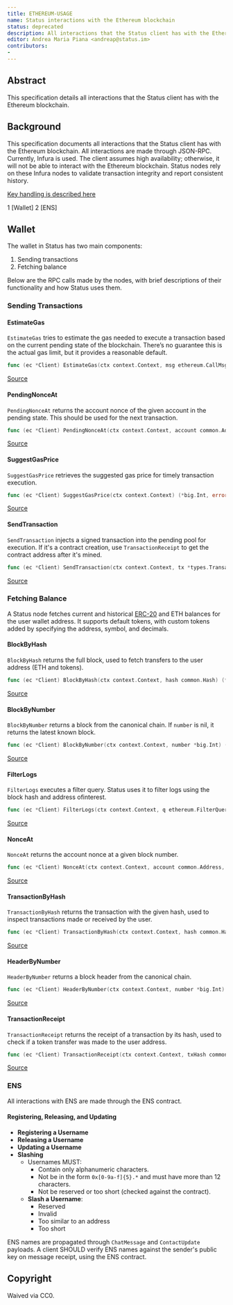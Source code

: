 ```yaml
---
title: ETHEREUM-USAGE
name: Status interactions with the Ethereum blockchain
status: deprecated
description: All interactions that the Status client has with the Ethereum blockchain.
editor: Andrea Maria Piana <andreap@status.im>
contributors:
- 
---
```


## Abstract

This specification details all interactions
that the Status client has with the Ethereum blockchain.

## Background

This specification documents all interactions
that the Status client has with the Ethereum blockchain.
All interactions are made through JSON-RPC.
Currently, Infura is used.
The client assumes high availability;
otherwise, it will not be able to interact with the Ethereum blockchain.
Status nodes rely on these Infura nodes
to validate transaction integrity and report consistent history.

[Key handling is described here](https://rfc.vac.dev/status/deprecated/9/ethereum-usage.md)

1 [Wallet]
2 [ENS]

## Wallet

The wallet in Status has two main components:

1. Sending transactions
2. Fetching balance

Below are the RPC calls made by the nodes,
with brief descriptions of their functionality and how Status
uses them.

### Sending Transactions

#### EstimateGas

`EstimateGas` tries to estimate the gas needed
to execute a transaction based on the current pending state of the blockchain.
There’s no guarantee this is the actual gas limit, but it provides a reasonable default.

```go
func (ec *Client) EstimateGas(ctx context.Context, msg ethereum.CallMsg)(uint64, error)
```

[Source](https://github.com/ethereum/go-ethereum/blob/26d271dfbba1367326dec38068f9df828d462c61/ethclient/ethclient.go#L499)

#### PendingNonceAt

`PendingNonceAt` returns the account nonce of the given account in the pending state.
This should be used for the next transaction.

```go
func (ec *Client) PendingNonceAt(ctx context.Context, account common.Address) (uint64, error)
```

[Source](https://github.com/ethereum/go-ethereum/blob/26d271dfbba1367326dec38068f9df828d462c61/ethclient/ethclient.go#L440)

#### SuggestGasPrice

`SuggestGasPrice` retrieves the suggested gas price for timely transaction execution.

```go
func (ec *Client) SuggestGasPrice(ctx context.Context) (*big.Int, error)
```

[Source](https://github.com/ethereum/go-ethereum/blob/26d271dfbba1367326dec38068f9df828d462c61/ethclient/ethclient.go#L487)

#### SendTransaction

`SendTransaction` injects a signed transaction into the pending pool for execution.
If it's a contract creation, use `TransactionReceipt`
to get the contract address after it's mined.

```go
func (ec *Client) SendTransaction(ctx context.Context, tx *types.Transaction) error
```

[Source](https://github.com/ethereum/go-ethereum/blob/26d271dfbba1367326dec38068f9df828d462c61/ethclient/ethclient.go#L512)

### Fetching Balance

A Status node fetches current and historical [ERC-20](https://eips.ethereum.org/EIPS/eip-20)
and ETH balances for the user wallet address.
It supports default tokens, with custom tokens added
by specifying the address, symbol, and decimals.

#### BlockByHash

`BlockByHash` returns the full block,
used to fetch transfers to the user address (ETH and tokens).

```go
func (ec *Client) BlockByHash(ctx context.Context, hash common.Hash) (*types.Block, error)
```

[Source](https://github.com/ethereum/go-ethereum/blob/26d271dfbba1367326dec38068f9df828d462c61/ethclient/ethclient.go#L78)

#### BlockByNumber

`BlockByNumber` returns a block from the canonical chain. If `number` is nil,
it returns the latest known block.

```go
func (ec *Client) BlockByNumber(ctx context.Context, number *big.Int) (*types.Block, error)
```

[Source](https://github.com/ethereum/go-ethereum/blob/26d271dfbba1367326dec38068f9df828d462c61/ethclient/ethclient.go#L82)

#### FilterLogs

`FilterLogs` executes a filter query.
Status uses it to filter logs using the block hash and address ofinterest.

```go
func (ec *Client) FilterLogs(ctx context.Context, q ethereum.FilterQuery) ([]types.Log, error)
```

[Source](https://github.com/ethereum/go-ethereum/blob/26d271dfbba1367326dec38068f9df828d462c61/ethclient/ethclient.go#L377)

#### NonceAt

`NonceAt` returns the account nonce at a given block number.

```go
func (ec *Client) NonceAt(ctx context.Context, account common.Address, blockNumber *big.Int) (uint64, error)
```

[Source](https://github.com/ethereum/go-ethereum/blob/26d271dfbba1367326dec38068f9df828d462c61/ethclient/ethclient.go#L366)

#### TransactionByHash

`TransactionByHash` returns the transaction with the given hash,
used to inspect transactions made or received by the user.

```go
func (ec *Client) TransactionByHash(ctx context.Context, hash common.Hash) (tx *types.Transaction, isPending bool, err error)
```

[Source](https://github.com/ethereum/go-ethereum/blob/26d271dfbba1367326dec38068f9df828d462c61/ethclient/ethclient.go#L202)

#### HeaderByNumber

`HeaderByNumber` returns a block header from the canonical chain.

```go
func (ec *Client) HeaderByNumber(ctx context.Context, number *big.Int) (*types.Header, error)
```

[Source](https://github.com/ethereum/go-ethereum/blob/26d271dfbba1367326dec38068f9df828d462c61/ethclient/ethclient.go#L172)

#### TransactionReceipt

`TransactionReceipt` returns the receipt of a transaction by its hash,
used to check if a token transfer was made to the user address.

```go
func (ec *Client) TransactionReceipt(ctx context.Context, txHash common.Hash) (*types.Receipt, error)
```

[Source](https://github.com/ethereum/go-ethereum/blob/26d271dfbba1367326dec38068f9df828d462c61/ethclient/ethclient.go#L270)

### ENS

All interactions with ENS are made through the ENS contract.

#### Registering, Releasing, and Updating

- **Registering a Username**
- **Releasing a Username**
- **Updating a Username**
- **Slashing**
  - Usernames MUST:
    - Contain only alphanumeric characters.
    - Not be in the form `0x[0-9a-f]{5}.*` and must have more than 12 characters.
    - Not be reserved or too short (checked against the contract).
  - **Slash a Username**:
    - Reserved
    - Invalid
    - Too similar to an address
    - Too short

ENS names are propagated through `ChatMessage` and `ContactUpdate` payloads.
A client SHOULD verify ENS names against the sender's public key
on message receipt, using the ENS contract.

## Copyright

Waived via CC0.
